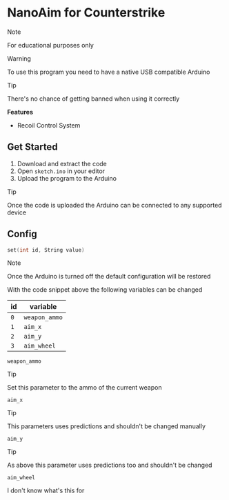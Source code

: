 # NanoAim for Counterstrike

> [!NOTE]
> For educational purposes only

> [!WARNING]
> To use this program you need to have a native USB compatible Arduino

> [!TIP]
> There's no chance of getting banned when using it correctly

**Features**

- Recoil Control System

## Get Started

1. Download and extract the code
2. Open `sketch.ino` in your editor
3. Upload the program to the Arduino

> [!TIP]
> Once the code is uploaded the Arduino can be connected to any supported device

## Config

```ino
set(int id, String value)
```

> [!NOTE]
> Once the Arduino is turned off the default configuration will be restored

With the code snippet above the following variables can be changed

| id | variable |
| --- | --- |
| `0` | `weapon_ammo` |
| `1` | `aim_x` |
| `2` | `aim_y` |
| `3` | `aim_wheel` |

`weapon_ammo`

> [!TIP]
> Set this parameter to the ammo of the current weapon

`aim_x`

> [!TIP]
> This parameters uses predictions and shouldn't be changed manually

`aim_y`

> [!TIP]
> As above this parameter uses predictions too and shouldn't be changed

`aim_wheel`

I don't know what's this for
